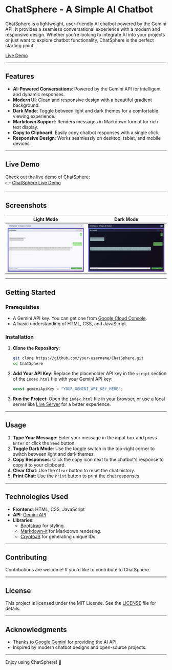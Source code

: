 # ChatSphere - A Simple AI Chatbot

ChatSphere is a lightweight, user-friendly AI chatbot powered by the Gemini API. It provides a seamless conversational experience with a modern and responsive design. Whether you're looking to integrate AI into your projects or just want to explore chatbot functionality, ChatSphere is the perfect starting point.

[Live Demo](https://nouzen-shinei.github.io/Ai-ChatBot/) <!-- Replace with your live demo link -->

---

## Features

- **AI-Powered Conversations**: Powered by the Gemini API for intelligent and dynamic responses.
- **Modern UI**: Clean and responsive design with a beautiful gradient background.
- **Dark Mode**: Toggle between light and dark themes for a comfortable viewing experience.
- **Markdown Support**: Renders messages in Markdown format for rich text display.
- **Copy to Clipboard**: Easily copy chatbot responses with a single click.
- **Responsive Design**: Works seamlessly on desktop, tablet, and mobile devices.

---

## Live Demo

Check out the live demo of ChatSphere:  
👉 [ChatSphere Live Demo](https://nouzen-shinei.github.io/Ai-ChatBot/) <!-- Replace with your live demo link -->

---

## Screenshots

| Light Mode | Dark Mode |
|------------|-----------|
| ![Light Mode](lightss.png) | ![Dark Mode](darkss.png) | <!-- Replace with actual screenshots -->

---

## Getting Started

### Prerequisites

- A Gemini API key. You can get one from [Google Cloud Console](https://aistudio.google.com/apikey).
- A basic understanding of HTML, CSS, and JavaScript.

### Installation

1. **Clone the Repository**:
   ```bash
   git clone https://github.com/your-username/ChatSphere.git
   cd ChatSphere
   ```

2. **Add Your API Key**:
   Replace the placeholder API key in the `script` section of the `index.html` file with your Gemini API key:
   ```javascript
   const geminiApiKey = "YOUR_GEMINI_API_KEY_HERE";
   ```

3. **Run the Project**:
   Open the `index.html` file in your browser, or use a local server like [Live Server](https://marketplace.visualstudio.com/items?itemName=ritwickdey.LiveServer) for a better experience.

---

## Usage

1. **Type Your Message**: Enter your message in the input box and press `Enter` or click the `Send` button.
2. **Toggle Dark Mode**: Use the toggle switch in the top-right corner to switch between light and dark themes.
3. **Copy Responses**: Click the copy icon next to the chatbot's response to copy it to your clipboard.
4. **Clear Chat**: Use the `Clear` button to reset the chat history.
5. **Print Chat**: Use the `Print` button to print the chat responses.

---

## Technologies Used

- **Frontend**: HTML, CSS, JavaScript
- **API**: [Gemini API](https://aistudio.google.com/)
- **Libraries**:
  - [Bootstrap](https://getbootstrap.com/) for styling.
  - [Markdown-it](https://github.com/markdown-it/markdown-it) for Markdown rendering.
  - [CryptoJS](https://github.com/brix/crypto-js) for generating unique IDs.

---

## Contributing

Contributions are welcome! If you'd like to contribute to ChatSphere.

---

## License

This project is licensed under the MIT License. See the [LICENSE](LICENSE) file for details.

---

## Acknowledgments

- Thanks to [Google Gemini](https://ai.google.dev/) for providing the AI API.
- Inspired by modern chatbot designs and open-source projects.

---

Enjoy using ChatSphere! 🚀
